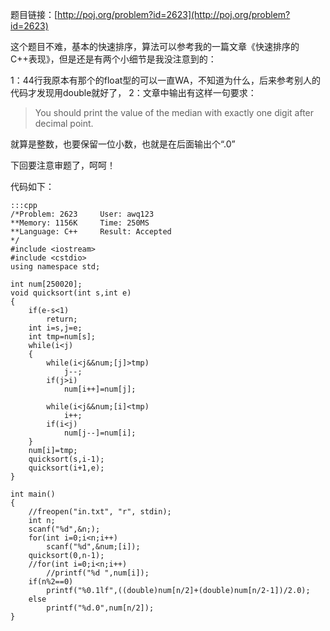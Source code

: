 <!--
.. title: POJ 2623 Sequence Median C语言版
.. slug: poj-2623
.. date: 2013-04-07T09:34:41+08:00
.. tags:
.. link:
.. description:
.. type: text
-->

题目链接：[http://poj.org/problem?id=2623](http://poj.org/problem?id=2623)


这个题目不难，基本的快速排序，算法可以参考我的一篇文章《快速排序的C++表现》，但是还是有两个小细节是我没注意到的：

1：44行我原本有那个的float型的可以一直WA，不知道为什么，后来参考别人的代码才发现用double就好了，
2：文章中输出有这样一句要求：

>You should print the value of the median with exactly one digit after decimal point.

就算是整数，也要保留一位小数，也就是在后面输出个“.0”

下回要注意审题了，呵呵！

代码如下：

	:::cpp
	/*Problem: 2623		User: awq123
	**Memory: 1156K		Time: 250MS
	**Language: C++		Result: Accepted
	*/
	#include <iostream>
	#include <cstdio>
	using namespace std;

	int num[250020];
	void quicksort(int s,int e)
	{
		if(e-s<1)
			return;
		int i=s,j=e;
		int tmp=num[s];
		while(i<j)
		{
			while(i<j&&num;[j]>tmp)
				j--;
			if(j>i)
				num[i++]=num[j];
		
			while(i<j&&num;[i]<tmp)
				i++;
			if(i<j)
				num[j--]=num[i];
		}
		num[i]=tmp;
		quicksort(s,i-1);
		quicksort(i+1,e);
	}

	int main()
	{
		//freopen("in.txt", "r", stdin);
		int n;
		scanf("%d",&n;);
		for(int i=0;i<n;i++)
			scanf("%d",&num;[i]);
		quicksort(0,n-1);
		//for(int i=0;i<n;i++)
			//printf("%d ",num[i]);
		if(n%2==0)
			printf("%0.1lf",((double)num[n/2]+(double)num[n/2-1])/2.0);
		else
			printf("%d.0",num[n/2]);
	}